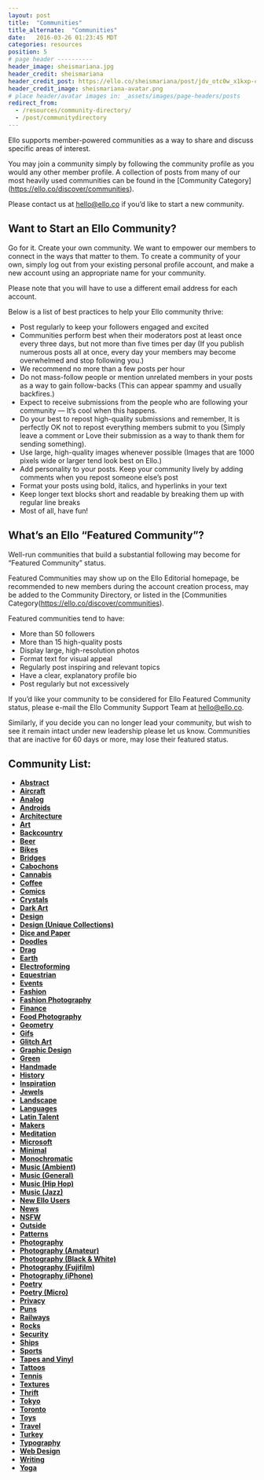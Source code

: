 ```yaml
---
layout: post
title:  "Communities"
title_alternate:  "Communities"
date:   2016-03-26 01:23:45 MDT
categories: resources
position: 5
# page header ----------
header_image: sheismariana.jpg
header_credit: sheismariana
header_credit_post: https://ello.co/sheismariana/post/jdv_otc0w_x1kxp-curujg
header_credit_image: sheismariana-avatar.png
# place header/avatar images in: _assets/images/page-headers/posts
redirect_from:
  - /resources/community-directory/
  - /post/communitydirectory
---
```


<!-- DO NOT DELETE. App links lead here. -->

Ello supports member-powered communities as a way to share and discuss specific areas of interest.

You may join a community simply by following the community profile as you would any other member profile. A collection of posts from many of our most heavily used communities can be found in the [Community Category] (https://ello.co/discover/communities).

Please contact us at hello@ello.co if you’d like to start a new community.

## Want to Start an Ello Community?

Go for it. Create your own community. We want to empower our members to connect in the ways that matter to them. To create a community of your own, simply log out from your existing personal profile account, and make a new account using an appropriate name for your community.

Please note that you will have to use a different email address for each account.

Below is a list of best practices to help your Ello community thrive:

* Post regularly to keep your followers engaged and excited
* Communities perform best when their moderators post at least once every three days, but not more than five times per day (If you publish numerous posts all at once, every day your members may become overwhelmed and stop following you.)
* We recommend no more than a few posts per hour
* Do not mass-follow people or mention unrelated members in your posts as a way to gain follow-backs (This can appear spammy and usually backfires.)
* Expect to receive submissions from the people who are following your community — It’s cool when this happens.
* Do your best to repost high-quality submissions and remember, It is perfectly OK not to repost everything members submit to you (Simply leave a comment or Love their submission as a way to thank them for sending something).
* Use large, high-quality images whenever possible (Images that are 1000 pixels wide or larger tend look best on Ello.)
* Add personality to your posts. Keep your community lively by adding comments when you repost someone else’s post
* Format your posts using bold, italics, and hyperlinks in your text
* Keep longer text blocks short and readable by breaking them up with regular line breaks
* Most of all, have fun!

## What’s an Ello “Featured Community”?

Well-run communities that build a substantial following may become for “Featured Community” status.

Featured Communities may show up on the Ello Editorial homepage, be recommended to new members during the account creation process, may be added to the Community Directory, or listed in the [Communities Category(https://ello.co/discover/communities).

Featured communities tend to have:
* More than 50 followers
* More than 15 high-quality posts
* Display large, high-resolution photos
* Format text for visual appeal
* Regularly post inspiring and relevant topics
* Have a clear, explanatory profile bio
* Post regularly but not excessively

If you’d like your community to be considered for Ello Featured Community status, please e-mail the Ello Community Support Team at hello@ello.co.

Similarly, if you decide you can no longer lead your community, but wish to see it remain intact under new leadership please let us know. Communities that are inactive for 60 days or more, may lose their featured status.

## Community List:

- **[Abstract](https://ello.co/elloabstract)**
- **[Aircraft](https://ello.co/elloaircraft)**
- **[Analog](https://ello.co/elloanalog)**
- **[Androids](https://ello.co/elloandroid)**
- **[Architecture](https://ello.co/elloarchitecture)**
- **[Art](https://ello.co/elloart)**
- **[Backcountry](https://ello.co/ellobackcountry)**
- **[Beer](https://ello.co/ellobrew)**
- **[Bikes](https://ello.co/bikelove)**
- **[Bridges](https://ello.co/ellobridges)**
- **[Cabochons](https://ello.co/cabochons)**
- **[Cannabis](https://ello.co/ellocannabis)**
- **[Coffee](https://ello.co/ellocoffeelovers)**
- **[Comics](https://ello.co/comicbuzz)**
- **[Crystals](https://ello.co/ellocrystals)**
- **[Dark Art](https://ello.co/ellodarkart)**
- **[Design](https://ello.co/ellodesign)**
- **[Design (Unique Collections)](https://ello.co/p-e-a-c)**
- **[Dice and Paper](https://ello.co/ello_dice_and_paper)**
- **[Doodles](https://ello.co/doodlehouse)**
- **[Drag](https://ello.co/ellodrag)**
- **[Earth](https://ello.co/travelwithme)**
- **[Electroforming](https://ello.co/elloelectroforming)**
- **[Equestrian](https://ello.co/elloequestrian)**
- **[Events](https://ello.co/ello-events)**
- **[Fashion](https://ello.co/ellofashion)**
- **[Fashion Photography](https://ello.co/fashionphotography)**
- **[Finance](https://ello.co/ellofinance)**
- **[Food Photography](https://ello.co/ellofoodphotography)**
- **[Geometry](https://ello.co/geometry)**
- **[Gifs](http://ello.co/gifs)**
- **[Glitch Art](https://ello.co/elloglitchart)**
- **[Graphic Design](https://ello.co/graphicdesign)**
- **[Green](https://ello.co/ellogreen)**
- **[Handmade](https://ello.co/handmadeconnect)**
- **[History](https://ello.co/oldendaze)**
- **[Inspiration](https://ello.co/dailyinspiration)**
- **[Jewels](https://ello.co/ellojewels)**
- **[Landscape](https://ello.co/ellolandscape)**
- **[Languages](https://ello.co/ellolanguages)**
- **[Latin Talent](https://ello.co/ellolatintalent)**
- **[Makers](https://ello.co/ellomakers)**
- **[Meditation](https://ello.co/meditation)**
- **[Microsoft](https://ello.co/ellomicrosoft)**
- **[Minimal](https://ello.co/ellominimal)**
- **[Monochromatic](https://ello.co/monochromatica)**
- **[Music (Ambient)](https://ello.co/elloambient)**
- **[Music (General)](https://ello.co/ellomusic)**
- **[Music (Hip Hop)](https://ello.co/ellohiphop)**
- **[Music (Jazz)](https://ello.co/ellojazz)**
- **[New Ello Users](https://ello.co/ellonew)**
- **[News](https://ello.co/ellonews)**
- **[NSFW](https://ello.co/hotsexywomen)**
- **[Outside](https://ello.co/ellooutside)**
- **[Patterns](https://ello.co/ellopatterns)**
- **[Photography](https://ello.co/ellophotography)**
- **[Photography (Amateur)](https://ello.co/amateur_photography)**
- **[Photography (Black & White)](https://ello.co/black-and-white-photography)**
- **[Photography (Fujifilm)](https://ello.co/ellofujifilm)**
- **[Photography (iPhone)](https://ello.co/elloiphoneography)**
- **[Poetry](https://ello.co/ellopoetry)**
- **[Poetry (Micro)](https://ello.co/micro_poetics)**
- **[Privacy](https://ello.co/elloprivacy)**
- **[Puns](https://ello.co/ellopundemonium)**
- **[Railways](https://ello.co/ellorailways)**
- **[Rocks](https://ello.co/ellorockhounds)**
- **[Security](https://ello.co/ellosecurity)**
- **[Ships](https://ello.co/elloships)**
- **[Sports](https://ello.co/ellosport)**
- **[Tapes and Vinyl](https://ello.co/ellotapesandvinyl)**
- **[Tattoos](https://ello.co/ellotattoos)**
- **[Tennis](https://ello.co/tennisblog)**
- **[Textures](https://ello.co/ellotextures)**
- **[Thrift](https://ello.co/ellothrift)**
- **[Tokyo](https://ello.co/ello_tokyo)**
- **[Toronto](https://ello.co/ellotoronto)**
- **[Toys](https://ello.co/ellotoys)**
- **[Travel](https://ello.co/ellotravel)**
- **[Turkey](https://ello.co/elloturkiye)**
- **[Typography](https://ello.co/ellotypography)**
- **[Web Design](https://ello.co/ellowebdesign)**
- **[Writing](https://ello.co/ellowrites)**
- **[Yoga](https://ello.co/elloyoga)**

